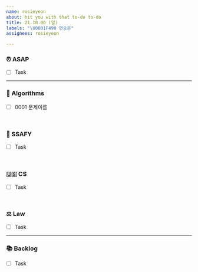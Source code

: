 ```yaml
---
name: rosieyeon
about: hit you with that to-do to-do
title: 21.10.00 (일)
labels: "\U0001F490 연승은"
assignees: rosieyeon

---
```


### ⏰ ASAP
- [ ] Task

---

### 🍨 Algorithms
- [ ] 0001 문제이름

<br>

### 🍧 SSAFY
- [ ] Task

<br>

### 🇺🇸 CS
- [ ] Task

<br>

### ⚖️ Law
- [ ] Task

---

### 📚 Backlog
- [ ] Task
